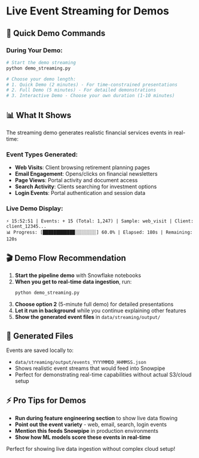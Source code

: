 # Live Event Streaming for Demos

## 🎯 Quick Demo Commands

### During Your Demo:
```bash
# Start the demo streaming
python demo_streaming.py

# Choose your demo length:
# 1. Quick Demo (2 minutes) - For time-constrained presentations
# 2. Full Demo (5 minutes) - For detailed demonstrations  
# 3. Interactive Demo - Choose your own duration (1-10 minutes)
```

## 📊 What It Shows

The streaming demo generates realistic financial services events in real-time:

### Event Types Generated:
- **Web Visits**: Client browsing retirement planning pages
- **Email Engagement**: Opens/clicks on financial newsletters
- **Page Views**: Portal activity and document access
- **Search Activity**: Clients searching for investment options
- **Login Events**: Portal authentication and session data

### Live Demo Display:
```
⚡ 15:52:51 | Events: + 15 (Total: 1,247) | Sample: web_visit | Client: client_12345...
📊 Progress: [████████████░░░░░░░░] 60.0% | Elapsed: 180s | Remaining: 120s
```

## 🎬 Demo Flow Recommendation

1. **Start the pipeline demo** with Snowflake notebooks
2. **When you get to real-time data ingestion**, run:
   ```bash
   python demo_streaming.py
   ```
3. **Choose option 2** (5-minute full demo) for detailed presentations
4. **Let it run in background** while you continue explaining other features
5. **Show the generated event files** in `data/streaming/output/`

## 📁 Generated Files

Events are saved locally to:
- `data/streaming/output/events_YYYYMMDD_HHMMSS.json`
- Shows realistic event streams that would feed into Snowpipe
- Perfect for demonstrating real-time capabilities without actual S3/cloud setup

## ⚡ Pro Tips for Demos

- **Run during feature engineering section** to show live data flowing
- **Point out the event variety** - web, email, search, login events
- **Mention this feeds Snowpipe** in production environments
- **Show how ML models score these events in real-time**

Perfect for showing live data ingestion without complex cloud setup!
